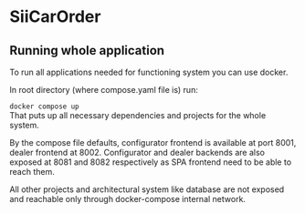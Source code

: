 # SiiCarOrder

## Running whole application
To run all applications needed for functioning system you can use docker.

In root directory (where compose.yaml file is) run:

`docker compose up` <br>
That puts up all necessary dependencies and projects for the whole system.

By the compose file defaults, configurator frontend is available at port 8001, dealer frontend at 8002. Configurator and dealer backends are also exposed at 8081 and 8082 respectively as SPA frontend need to be able to reach them.

All other projects and architectural system like database are not exposed and reachable only through docker-compose internal network.
